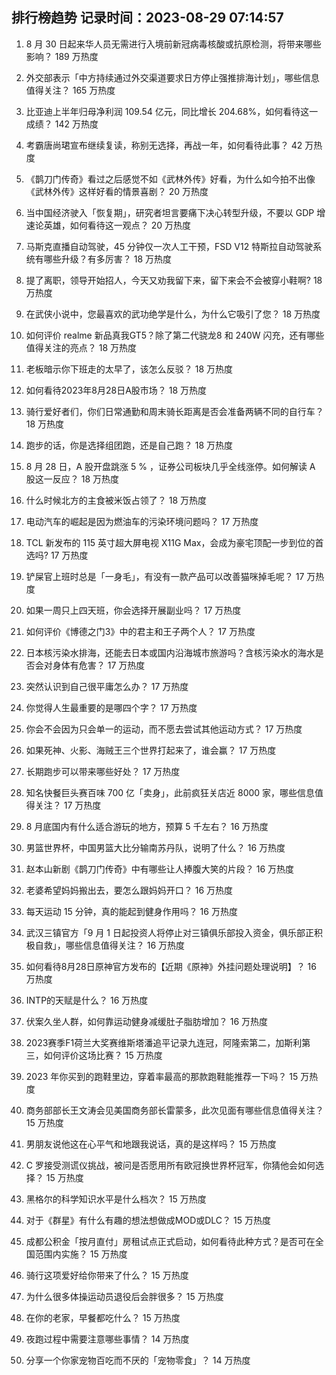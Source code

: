 
## 排行榜趋势 记录时间：2023-08-29 07:14:57
  
  1. 8 月 30 日起来华人员无需进行入境前新冠病毒核酸或抗原检测，将带来哪些影响？ 189 万热度
    
  2. 外交部表示「中方持续通过外交渠道要求日方停止强推排海计划」，哪些信息值得关注？ 165 万热度
    
  3. 比亚迪上半年归母净利润 109.54 亿元，同比增长 204.68%，如何看待这一成绩？ 142 万热度
    
  4. 考霸唐尚珺宣布继续复读，称别无选择，再战一年，如何看待此事？ 42 万热度
    
  5. 《鹊刀门传奇》看过之后感觉不如《武林外传》好看，为什么如今拍不出像《武林外传》这样好看的情景喜剧？ 20 万热度
    
  6. 当中国经济驶入「恢复期」，研究者坦言要痛下决心转型升级，不要以 GDP 增速论英雄，如何看待这一观点？ 20 万热度
    
  7. 马斯克直播自动驾驶，45 分钟仅一次人工干预，FSD V12 特斯拉自动驾驶系统有哪些升级？有多厉害？ 18 万热度
    
  8. 提了离职，领导开始招人，今天又劝我留下来，留下来会不会被穿小鞋啊? 18 万热度
    
  9. 在武侠小说中，您最喜欢的武功绝学是什么，为什么它吸引了您？ 18 万热度
    
  10. 如何评价 realme 新品真我GT5？除了第二代骁龙8 和 240W 闪充，还有哪些值得关注的亮点？ 18 万热度
    
  11. 老板暗示你下班走的太早了，该怎么反驳？ 18 万热度
    
  12. 如何看待2023年8月28日A股市场？ 18 万热度
    
  13. 骑行爱好者们，你们日常通勤和周末骑长距离是否会准备两辆不同的自行车？ 18 万热度
    
  14. 跑步的话，你是选择组团跑，还是自己跑？ 18 万热度
    
  15. 8 月 28 日，A 股开盘跳涨 5 % ，证券公司板块几乎全线涨停。如何解读 A 股这一反应？ 18 万热度
    
  16. 什么时候北方的主食被米饭占领了？ 18 万热度
    
  17. 电动汽车的崛起是因为燃油车的污染环境问题吗？ 17 万热度
    
  18. TCL 新发布的 115 英寸超大屏电视 X11G Max，会成为豪宅顶配一步到位的首选吗? 17 万热度
    
  19. 铲屎官上班时总是「一身毛」，有没有一款产品可以改善猫咪掉毛呢？ 17 万热度
    
  20. 如果一周只上四天班，你会选择开展副业吗？ 17 万热度
    
  21. 如何评价《博德之门3》中的君主和王子两个人？ 17 万热度
    
  22. 日本核污染水排海，还能去日本或国内沿海城市旅游吗？含核污染水的海水是否会对身体有危害？ 17 万热度
    
  23. 突然认识到自己很平庸怎么办？ 17 万热度
    
  24. 你觉得人生最重要的是哪四个字？ 17 万热度
    
  25. 你会不会因为只会单一的运动，而不愿去尝试其他运动方式？ 17 万热度
    
  26. 如果死神、火影、海贼王三个世界打起来了，谁会赢？ 17 万热度
    
  27. 长期跑步可以带来哪些好处？ 17 万热度
    
  28. 知名快餐巨头赛百味 700 亿「卖身」，此前疯狂关店近 8000 家，哪些信息值得关注？ 17 万热度
    
  29. 8 月底国内有什么适合游玩的地方，预算 5 千左右？ 16 万热度
    
  30. 男篮世界杯，中国男篮大比分输南苏丹队，说明了什么？ 16 万热度
    
  31. 赵本山新剧《鹊刀门传奇》中有哪些让人捧腹大笑的片段？ 16 万热度
    
  32. 老婆希望妈妈搬出去，要怎么跟妈妈开口？ 16 万热度
    
  33. 每天运动 15 分钟，真的能起到健身作用吗？ 16 万热度
    
  34. 武汉三镇官方「9 月 1 日起投资人将停止对三镇俱乐部投入资金，俱乐部正积极自救」，哪些信息值得关注？ 16 万热度
    
  35. 如何看待8月28日原神官方发布的【近期《原神》外挂问题处理说明】？ 16 万热度
    
  36. INTP的天赋是什么？ 16 万热度
    
  37. 伏案久坐人群，如何靠运动健身减缓肚子脂肪增加？ 16 万热度
    
  38. 2023赛季F1荷兰大奖赛维斯塔潘追平记录九连冠，阿隆索第二，加斯利第三，如何评价这场比赛？ 15 万热度
    
  39. 2023 年你买到的跑鞋里边，穿着率最高的那款跑鞋能推荐一下吗？ 15 万热度
    
  40. 商务部部长王文涛会见美国商务部长雷蒙多，此次见面有哪些信息值得关注？ 15 万热度
    
  41. 男朋友说他这在心平气和地跟我说话，真的是这样吗？ 15 万热度
    
  42. C 罗接受测谎仪挑战，被问是否愿用所有欧冠换世界杯冠军，你猜他会如何选择？ 15 万热度
    
  43. 黑格尔的科学知识水平是什么档次？ 15 万热度
    
  44. 对于《群星》有什么有趣的想法想做成MOD或DLC？ 15 万热度
    
  45. 成都公积金「按月直付」房租试点正式启动，如何看待此种方式？是否可在全国范围内实施？ 15 万热度
    
  46. 骑行这项爱好给你带来了什么？ 15 万热度
    
  47. 为什么很多体操运动员退役后会胖很多？ 15 万热度
    
  48. 在你的老家，早餐都吃什么？ 15 万热度
    
  49. 夜跑过程中需要注意哪些事情？ 14 万热度
    
  50. 分享一个你家宠物百吃而不厌的「宠物零食」？ 14 万热度
    
